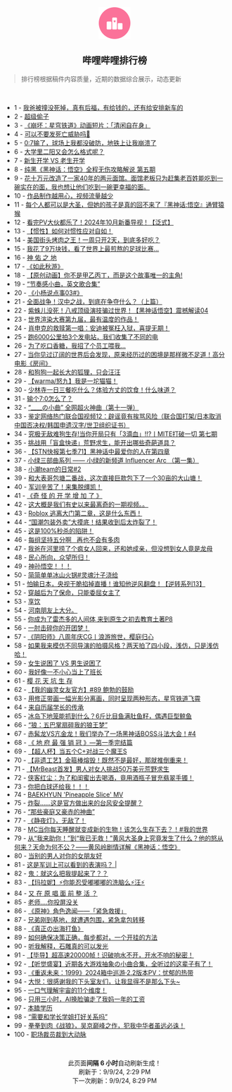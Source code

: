 <div align="center">
    <img src="./assets/icon_rank.png" alt="logo" />
    <h2>哔哩哔哩排行榜</h>
</div>

> 排行榜根据稿件内容质量，近期的数据综合展示，动态更新

<br />

<ul><li><span>1 - <a href=https://www.bilibili.com/BV1qZHDeQEEX>我爸被撞没死掉，真有后福，有给钱的，还有给安排新车的</a></span></li><li><span>2 - <a href=https://www.bilibili.com/BV1VQH9eWEBE>超级偷子</a></span></li><li><span>3 - <a href=https://www.bilibili.com/BV1WvpTekEPQ>《崩坏：星穹铁道》动画短片：「清闲自在身」</a></span></li><li><span>4 - <a href=https://www.bilibili.com/BV19epKeWEK4>可以不要发死亡威胁吗🥲</a></span></li><li><span>5 - <a href=https://www.bilibili.com/BV1AWpGexEXJ>0:7输了，球场上我都没破防，地铁上让我崩溃了</a></span></li><li><span>6 - <a href=https://www.bilibili.com/BV1CyHDehE94>大学里二阳又会怎么格式呢？</a></span></li><li><span>7 - <a href=https://www.bilibili.com/BV1zvHQe4EKi>新生开学&nbsp;VS&nbsp;老生开学</a></span></li><li><span>8 - <a href=https://www.bilibili.com/BV11XHoeJEDB>纯黑《黑神话：悟空》全程无伤攻略解说&nbsp;第五期</a></span></li><li><span>9 - <a href=https://www.bilibili.com/BV1sBpae2EMi>花十万元改造了一家40年的两元面馆。面馆老板只为赶集老百姓能吃到一碗实在的面，我也想让他们吃到一碗更幸福的面。</a></span></li><li><span>10 - <a href=https://www.bilibili.com/BV1HDHDetEEM>作品制作越用心，视频流量越少</a></span></li><li><span>11 - <a href=https://www.bilibili.com/BV1P6p3eREGs>每个人都可以是大圣，但她的孩子是真的回不来了『黑神话:悟空』通臂猿猴</a></span></li><li><span>12 - <a href=https://www.bilibili.com/BV1yUp4eeEQ2>看完PV大伙都乐了！2024年10月新番导视！【泛式】</a></span></li><li><span>13 - <a href=https://www.bilibili.com/BV1YFpgePEx6>【惯性】如何对惯性应对自如！</a></span></li><li><span>14 - <a href=https://www.bilibili.com/BV1LyHQenEut>美国街头烤肉之王！一周只开2天，到底多好吃？</a></span></li><li><span>15 - <a href=https://www.bilibili.com/BV1dyHQenEga>我花了9万块钱，看了世界上最煎熬的足球比赛…</a></span></li><li><span>16 - <a href=https://www.bilibili.com/BV1DGHQeGEcK>神&nbsp;佑&nbsp;之&nbsp;地</a></span></li><li><span>17 - <a href=https://www.bilibili.com/BV1vdHZeTEkm>《如此秋游》</a></span></li><li><span>18 - <a href=https://www.bilibili.com/BV1LJHDeUEEv>【原创动画】你不是甲乙丙丁，而是这个故事唯一的主角!</a></span></li><li><span>19 - <a href=https://www.bilibili.com/BV1MXHSeTEST>“节奏感小曲，英文歌合集”</a></span></li><li><span>20 - <a href=https://www.bilibili.com/BV1sZpgeWEdP>《小杨说点事03#》</a></span></li><li><span>21 - <a href=https://www.bilibili.com/BV1gGHQeVED7>全面战争！汉中之战，到底在争夺什么？（上篇）</a></span></li><li><span>22 - <a href=https://www.bilibili.com/BV15oHZeiEJS>紫蛛儿没死！八戒顶级演技骗过世界！【黑神话悟空】震撼解读04</a></span></li><li><span>23 - <a href=https://www.bilibili.com/BV1gWpueZERx>世界渲染大赛第九届，最有温度的作品！</a></span></li><li><span>24 - <a href=https://www.bilibili.com/BV1yuHaekEuf>肖申克的救赎第一唱：安迪被冤枉入狱，喜提无期！</a></span></li><li><span>25 - <a href=https://www.bilibili.com/BV1vrHSeyELY>跑6000公里拍3个发电站，我们收集了不同的电</a></span></li><li><span>26 - <a href=https://www.bilibili.com/BV1iWpPepEnk>为了吃口香糖，我招了个员工喂我…</a></span></li><li><span>27 - <a href=https://www.bilibili.com/BV17T421z72B>当你见过辽阔的世界后会发现，原来经历过的困境是那样微不足道！高分电影《房间》</a></span></li><li><span>28 - <a href=https://www.bilibili.com/BV1FoHXewEXv>和狗狗一起长大的狐狸，只会汪汪</a></span></li><li><span>29 - <a href=https://www.bilibili.com/BV1hqpKeHEmd>【warma/怒九】我是一坨猫猫！</a></span></li><li><span>30 - <a href=https://www.bilibili.com/BV196HfeKEeB>少林寺一日三餐吃什么？体验方丈的饮食！什么味道？</a></span></li><li><span>31 - <a href=https://www.bilibili.com/BV1SVHQerE7p>输个7:0怎么了？</a></span></li><li><span>32 - <a href=https://www.bilibili.com/BV18mpgecE1D>“____の小曲”&nbsp;全网超火神曲（第十一弹）</a></span></li><li><span>33 - <a href=https://www.bilibili.com/BV1sKHXeKErd>鉴定网络热门联合国视频12：辟谣竟有挨骂风险（联合国打架/日本取消中国否决权/韩国申遗汉字/世卫组织证书）</a></span></li><li><span>34 - <a href=https://www.bilibili.com/BV1cjHReTEHn>究极无敌难狗生存!当你开局只有「3滴血」!!?丨MITE打破一切&nbsp;第七期</a></span></li><li><span>35 - <a href=https://www.bilibili.com/BV13mHSe6EUT>挑战用「盲盒快递」荒野求生，能开出哪些奇葩道具？</a></span></li><li><span>36 - <a href=https://www.bilibili.com/BV1Rrpve3EmM>【STN快报第七季71】黑神话中最爱你的人在第四章</a></span></li><li><span>37 - <a href=https://www.bilibili.com/BV1D6pbemE8R>小绿三部曲系列&nbsp;——&nbsp;小绿的新频道&nbsp;Influencer&nbsp;Arc&nbsp;（第一集）</a></span></li><li><span>38 - <a href=https://www.bilibili.com/BV1DpHZefEg3>小潮team的日常#2</a></span></li><li><span>39 - <a href=https://www.bilibili.com/BV1fRHDe9Ept>和大表哥包塘二番战，这次直接巨款包下了一个30亩的大山塘！</a></span></li><li><span>40 - <a href=https://www.bilibili.com/BV1hQpvevEL2>军训辛苦了！来集脱缰凯！</a></span></li><li><span>41 - <a href=https://www.bilibili.com/BV1MgHfeoENx>《奇&nbsp;怪&nbsp;的&nbsp;开&nbsp;学&nbsp;增&nbsp;加&nbsp;了&nbsp;》</a></span></li><li><span>42 - <a href=https://www.bilibili.com/BV1ESHZeGE13>这大概是我们有史以来最离奇的一期视频。。</a></span></li><li><span>43 - <a href=https://www.bilibili.com/BV1akpgevEUY>Roblox&nbsp;逃离大门第二章，这是什么东西！</a></span></li><li><span>44 - <a href=https://www.bilibili.com/BV1QyHfeYEci>“国潮包装外卖”大摸底！结果收到后太炸裂了！</a></span></li><li><span>45 - <a href=https://www.bilibili.com/BV1rRHXeaEcN>这是100%秒杀的陷阱！</a></span></li><li><span>46 - <a href=https://www.bilibili.com/BV16bHSeXEhp>每组坚持五分啊&nbsp;&nbsp;&nbsp;再也不会有多肉</a></span></li><li><span>47 - <a href=https://www.bilibili.com/BV1TFHXegEio>我爸在河里捞了个疯女人回来，还和她成亲，但没想到女人竟是龙母</a></span></li><li><span>48 - <a href=https://www.bilibili.com/BV11EHSe8Eaq>民心所向，众望所归！</a></span></li><li><span>49 - <a href=https://www.bilibili.com/BV1qZHDeQEez>神孙悟空！！！</a></span></li><li><span>50 - <a href=https://www.bilibili.com/BV1rJpMerEXx>简简单单冰山火锅#灵魂汁子浇给</a></span></li><li><span>51 - <a href=https://www.bilibili.com/BV19CpGerEhP>怕输日本，央视干脆掐掉直播！谁知他逆风翻盘！【逆转系列13】</a></span></li><li><span>52 - <a href=https://www.bilibili.com/BV1K1p4eqEUR>穿越后为了保命，只能委屈女主了</a></span></li><li><span>53 - <a href=https://www.bilibili.com/BV1YSpqeyEoe>享饮</a></span></li><li><span>54 - <a href=https://www.bilibili.com/BV1HGHXewEvj>河南朋友上大分。</a></span></li><li><span>55 - <a href=https://www.bilibili.com/BV1uZHQerELp>你成为了雷杰多的人间体&nbsp;来到原生之初去教育土著P8</a></span></li><li><span>56 - <a href=https://www.bilibili.com/BV1KAHXeMEe8>一肘击碎你的开团梦！</a></span></li><li><span>57 - <a href=https://www.bilibili.com/BV1pGp4eFE36>《阴阳师》八周年庆CG丨浪游旅世，樱庭归心</a></span></li><li><span>58 - <a href=https://www.bilibili.com/BV1QyHfeYEfq>如果我来模仿不同导演的拍摄风格？两天拍了四小段，浅仿，只是浅仿哈！</a></span></li><li><span>59 - <a href=https://www.bilibili.com/BV1BfHXefEzF>女生说困了&nbsp;VS&nbsp;男生说困了</a></span></li><li><span>60 - <a href=https://www.bilibili.com/BV1A2421f7Ni>我好像一不小心当上了班长</a></span></li><li><span>61 - <a href=https://www.bilibili.com/BV1V6HmeqEPc>樱&nbsp;花&nbsp;天&nbsp;坑&nbsp;生&nbsp;存</a></span></li><li><span>62 - <a href=https://www.bilibili.com/BV1PTHXevEFZ>【我的幽灵女友官方】#89&nbsp;鲍勃的鼓励</a></span></li><li><span>63 - <a href=https://www.bilibili.com/BV1htpeewE7U>用修正带画一幅光影分离画，同时呈现两种形态，星穹铁道飞霄</a></span></li><li><span>64 - <a href=https://www.bilibili.com/BV1vkHQeQEBi>来自历届学长的传承</a></span></li><li><span>65 - <a href=https://www.bilibili.com/BV1nxHfe2E6a>冰岛下地笼能抓到什么？6斤比目鱼满肚鱼籽，偶遇巨型鲸鱼</a></span></li><li><span>66 - <a href=https://www.bilibili.com/BV1LyHQenE5b>“狼：五巴掌扇碎我的狼王梦”</a></span></li><li><span>67 - <a href=https://www.bilibili.com/BV1NSHReyE9k>赤髯龙VS亢金龙！我们举办了一场黑神话BOSS斗法大会！#4</a></span></li><li><span>68 - <a href=https://www.bilibili.com/BV1FtHme2ELa>《&nbsp;地&nbsp;府&nbsp;最&nbsp;强&nbsp;销&nbsp;冠&nbsp;》—第一季完结篇</a></span></li><li><span>69 - <a href=https://www.bilibili.com/BV1ZJpieLEwQ>【超人杯】当五个C+对战三个魔王S</a></span></li><li><span>70 - <a href=https://www.bilibili.com/BV1Gfp8esER1>【非遗工艺】金箍棒熔毁！既然不是最好，那就推倒重来！</a></span></li><li><span>71 - <a href=https://www.bilibili.com/BV1TMpheEErC>【MrBeast首发】男人对女人挑战50万美元荒野求生</a></span></li><li><span>72 - <a href=https://www.bilibili.com/BV1aNHSeuEdT>侠客红尘：为了和闺蜜出去喝酒，竟用酒瓶子冒充翡翠手镯！</a></span></li><li><span>73 - <a href=https://www.bilibili.com/BV1HWHmeEEFN>你把白球还给我！！！</a></span></li><li><span>74 - <a href=https://www.bilibili.com/BV1uPpMeXEay>BAEKHYUN&nbsp;&#39;Pineapple&nbsp;Slice&#39;&nbsp;MV</a></span></li><li><span>75 - <a href=https://www.bilibili.com/BV1ezHmeMEzY>炸裂……这是官方做出来的台风安全提醒？</a></span></li><li><span>76 - <a href=https://www.bilibili.com/BV1ybH9euEz7>“那些豪庭又豪赤的神曲”</a></span></li><li><span>77 - <a href=https://www.bilibili.com/BV14cp4eqE2Q>《静夜灯》，无敌了！</a></span></li><li><span>78 - <a href=https://www.bilibili.com/BV1r4pGepEYi>MC当你每天睡醒就变成新的生物！该怎么生存下去？！#我的世界</a></span></li><li><span>79 - <a href=https://www.bilibili.com/BV1fGpeeGEXE>从“我来助你！”到“我已无救！”黄风大圣身上究竟发生了什么？他的怒从何来？天命为何不公？——黄风岭剧情详解《黑神话：悟空》</a></span></li><li><span>80 - <a href=https://www.bilibili.com/BV1BSHZe3EXS>当别的男人对你的女朋友好</a></span></li><li><span>81 - <a href=https://www.bilibili.com/BV132HSe3ECC>这是军训上可以看到的表演吗？&nbsp;|</a></span></li><li><span>82 - <a href=https://www.bilibili.com/BV17WpKewE9T>鬼：就这么把我提起来了？？</a></span></li><li><span>83 - <a href=https://www.bilibili.com/BV1KfHSeAEv4>【玛拉妮】⚡你能忍受嘟嘟嘟的洗脑么⚡汪⚡</a></span></li><li><span>84 - <a href=https://www.bilibili.com/BV1hepPe1ESe>又&nbsp;在&nbsp;原&nbsp;唱&nbsp;面&nbsp;前&nbsp;整&nbsp;活&nbsp;？</a></span></li><li><span>85 - <a href=https://www.bilibili.com/BV19r421K7ST>老师....你投屏没关</a></span></li><li><span>86 - <a href=https://www.bilibili.com/BV1RBpgeTEsF>《原神》角色逸闻——「紧急救援」</a></span></li><li><span>87 - <a href=https://www.bilibili.com/BV119pMeEEsQ>兄弟刚到基地，就遭遇包围，紧急拿包转移</a></span></li><li><span>88 - <a href=https://www.bilibili.com/BV1g9HQe5EAA>《真正の出海打鱼》</a></span></li><li><span>89 - <a href=https://www.bilibili.com/BV1r9HXeAEh7>如何确保决策正确，每步都对，一个开挂的方法</a></span></li><li><span>90 - <a href=https://www.bilibili.com/BV1GkpgevE8U>听我解释，石雕真的可以发光</a></span></li><li><span>91 - <a href=https://www.bilibili.com/BV1VFpgePE6U>【毕导】超高速20000帧！识破响水不开，开水不响的秘密！</a></span></li><li><span>92 - <a href=https://www.bilibili.com/BV1ULHQegEa9>【听觉盛宴】近期各大游戏抽象の小曲合集，全听过的这辈子有了！</a></span></li><li><span>93 - <a href=https://www.bilibili.com/BV1qw4m167TH>《重返未来：1999》2024箱中巡游·2.2版本PV：忧郁的热带</a></span></li><li><span>94 - <a href=https://www.bilibili.com/BV16gpweWEf9>大悦：很感谢我的下头室友们，让我显得不是那么下头~</a></span></li><li><span>95 - <a href=https://www.bilibili.com/BV1tjHQezECn>一口气理解宇宙的11个维度！</a></span></li><li><span>96 - <a href=https://www.bilibili.com/BV1jaHfekE18>只用三小时，AI换脸骗走了我妈一年的工资</a></span></li><li><span>97 - <a href=https://www.bilibili.com/BV1N4HheGEsM>本瞌学历</a></span></li><li><span>98 - <a href=https://www.bilibili.com/BV1i5p3ekEm1>“需要和学长学姐打好关系吗”</a></span></li><li><span>99 - <a href=https://www.bilibili.com/BV1JvHQetEU2>拳拳到肉《战狼》，吴京巅峰之作，犯我中华者虽远必诛！</a></span></li><li><span>100 - <a href=https://www.bilibili.com/BV1xEHSe8Ets>职场裁员裁到大动脉</a></span></li></ul>

<br />

<p align=center>此页面<b>间隔 6 小时</b>自动刷新生成！<br>刷新于：9/9/24, 2:29 PM<br>下一次刷新：9/9/24, 8:29 PM</p>